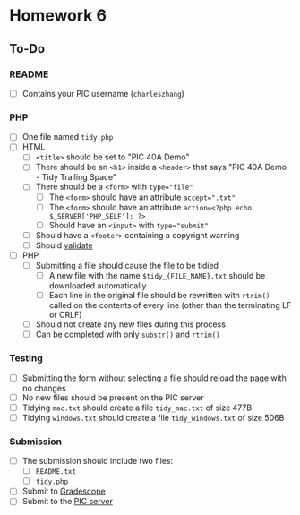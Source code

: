 # Homework 6

## To-Do

### README

- [ ] Contains your PIC username (`charleszhang`)

### PHP

- [ ] One file named `tidy.php`
- [ ] HTML
  - [ ] `<title>` should be set to "PIC 40A Demo"
  - [ ] There should be an `<h1>` inside a `<header>` that says "PIC 40A Demo - Tidy Trailing Space"
  - [ ] There should be a `<form>` with `type="file"`
    - [ ] The `<form>` should have an attribute `accept=".txt"`
    - [ ] The `<form>` should have an attribute `action=<?php echo $_SERVER['PHP_SELF']; ?>`
    - [ ] Should have an `<input>` with `type="submit"`
  - [ ] Should have a `<footer>` containing a copyright warning
  - [ ] Should [validate](https://validator.w3.org/)
- [ ] PHP
  - [ ] Submitting a file should cause the file to be tidied
    - [ ] A new file with the name `$tidy_{FILE_NAME}.txt` should be downloaded automatically
    - [ ] Each line in the original file should be rewritten with `rtrim()` called on the contents of every line (other than the terminating LF or CRLF)
  - [ ] Should not create any new files during this process
  - [ ] Can be completed with only `substr()` and `rtrim()`

### Testing

- [ ] Submitting the form without selecting a file should reload the page with no changes
- [ ] No new files should be present on the PIC server
- [ ] Tidying `mac.txt` should create a file `tidy_mac.txt` of size 477B
- [ ] Tidying `windows.txt` should create a file `tidy_windows.txt` of size 506B

### Submission

- [ ] The submission should include two files:
  - [ ] `README.txt`
  - [ ] `tidy.php`
- [ ] Submit to [Gradescope](https://bruinlearn.ucla.edu/courses/160942/external_tools/408)
- [ ] Submit to the [PIC server](https://www.pic.ucla.edu/~charleszhang/HW6/tidy.php)